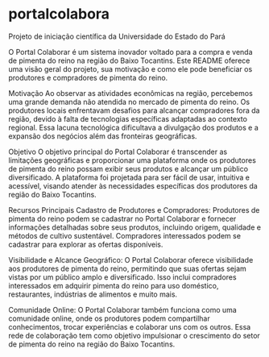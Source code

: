 # portalcolabora
Projeto de iniciação científica da Universidade do Estado do Pará

O Portal Colaborar é um sistema inovador voltado para a compra e venda de pimenta do reino na região do Baixo Tocantins. Este README oferece uma visão geral do projeto, sua motivação e como ele pode beneficiar os produtores e compradores de pimenta do reino.

Motivação
Ao observar as atividades econômicas na região, percebemos uma grande demanda não atendida no mercado de pimenta do reino. Os produtores locais enfrentavam desafios para alcançar compradores fora da região, devido à falta de tecnologias específicas adaptadas ao contexto regional. Essa lacuna tecnológica dificultava a divulgação dos produtos e a expansão dos negócios além das fronteiras geográficas.

Objetivo
O objetivo principal do Portal Colaborar é transcender as limitações geográficas e proporcionar uma plataforma onde os produtores de pimenta do reino possam exibir seus produtos e alcançar um público diversificado. A plataforma foi projetada para ser fácil de usar, intuitiva e acessível, visando atender às necessidades específicas dos produtores da região do Baixo Tocantins.

Recursos Principais
Cadastro de Produtores e Compradores: Produtores de pimenta do reino podem se cadastrar no Portal Colaborar e fornecer informações detalhadas sobre seus produtos, incluindo origem, qualidade e métodos de cultivo sustentável. Compradores interessados podem se cadastrar para explorar as ofertas disponíveis.

Visibilidade e Alcance Geográfico: O Portal Colaborar oferece visibilidade aos produtores de pimenta do reino, permitindo que suas ofertas sejam vistas por um público amplo e diversificado. Isso inclui compradores interessados em adquirir pimenta do reino para uso doméstico, restaurantes, indústrias de alimentos e muito mais.

Comunidade Online: O Portal Colaborar também funciona como uma comunidade online, onde os produtores podem compartilhar conhecimentos, trocar experiências e colaborar uns com os outros. Essa rede de colaboração tem como objetivo impulsionar o crescimento do setor de pimenta do reino na região do Baixo Tocantins.
